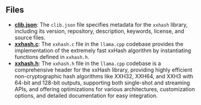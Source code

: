 
## Files
- **[clib.json](xxhash/clib.json.driver.md)**: The `clib.json` file specifies metadata for the `xxhash` library, including its version, repository, description, keywords, license, and source files.
- **[xxhash.c](xxhash/xxhash.c.driver.md)**: The `xxhash.c` file in the `llama.cpp` codebase provides the implementation of the extremely fast xxHash algorithm by instantiating functions defined in `xxhash.h`.
- **[xxhash.h](xxhash/xxhash.h.driver.md)**: The `xxhash.h` file in the `llama.cpp` codebase is a comprehensive header for the xxHash library, providing highly efficient non-cryptographic hash algorithms like XXH32, XXH64, and XXH3 with 64-bit and 128-bit outputs, supporting both single-shot and streaming APIs, and offering optimizations for various architectures, customization options, and detailed documentation for easy integration.
